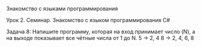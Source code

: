 Знакомство с языками программирования

Урок 2. Семинар. Знакомство с языком программирования C#

Задача 8: Напишите программу, которая на вход принимает число (N), а на выходе показывает все чётные числа от 1 до N.
5 -> 2, 4
8 -> 2, 4, 6, 8

